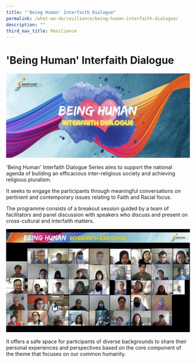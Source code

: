 ```yaml
---
title: "'Being Human' Interfaith Dialogue"
permalink: /what-we-do/resilience/being-human-interfaith-dialogue/
description: ""
third_nav_title: Resilience
---
```


'Being Human' Interfaith Dialogue
===
![](/images/What%20We%20Do/Resilience/being-human-001.jpeg)

'Being Human' Interfaith Dialogue Series aims to support the national agenda of building an efficacious inter-religious society and achieving religious pluralism.

It seeks to engage the participants through meaningful conversations on pertinent and contemporary issues relating to Faith and Racial focus.

The programme consists of a breakout session guided by a team of facilitators and panel discussion with speakers who discuss and present on cross-cultural and interfaith matters.

![](/images/What%20We%20Do/Resilience/being-human-002.jpeg)

It offers a safe space for participants of diverse backgrounds to share their personal experiences and perspectives based on the core component of the theme that focuses on our common humanity.